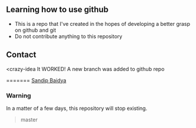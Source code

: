 ## Learning how to use github

- This is a repo that I've created in the hopes of developing a better grasp on github and git
- Do not contribute anything to this repository

## Contact

<crazy-idea
It WORKED! A new branch was added to github repo

=======
[Sandip Baidya](sandipbaidya1700@gmail.com)

### Warning

In a matter of a few days, this repository will stop existing.
> master
